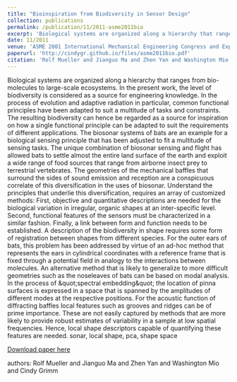 ```yaml
---
title: "Bioinspiration from Biodiversity in Sensor Design"
collection: publications
permalink: /publication/11/2011-asme2011bio
excerpt: 'Biological systems are organized along a hierarchy that ranges from bio-molecules to large-scale ecosystems. In the present work,  the level of biodiversity is considered as a source for engineering knowledge. In the process of evolution and adaptive radiation in particular,  common functional principles have been adapted to suit a multitude of tasks and constraints. The resulting biodiversity can hence be regarded as a source for inspiration on how a single functional principle can be adapted to suit the requirements of different applications. The biosonar systems of bats are an example for a biological sensing principle that has been adjusted to fit a multitude of sensing tasks. The unique combination of biosonar sensing and flight has allowed bats to settle almost the entire land surface of the earth and exploit a wide range of food sources that range from airborne insect prey to terrestrial vertebrates. The geometries of the mechanical baffles that surround the sides of sound emission and reception are a conspicuous correlate of this diversification in the uses of biosonar. Understand the principles that underlie this diversification,  requires an array of customized methods: First,  objective and quantitative descriptions are needed for the biological variation in irregular,  organic shapes at an inter-specific level. Second,  functional features of the sensors must be characterized in a similar fashion. Finally,  a link between form and function needs to be established. A description of the biodiversity in shape requires some form of registration between shapes from different species. For the outer ears of bats,  this problem has been addressed by virtue of an ad-hoc method that represents the ears in cylindrical coordinates with a reference frame that is fixed through a potential field in analogy to the interactions between molecules. An alternative method that is likely to generalize to more difficult geometries such as the noseleaves of bats can be based on modal analysis. In the process of \&quot;spectral embedding\&quot; the location of pinna surfaces is expressed in a space that is spanned by the amplitudes of different modes at the respective positions. For the acoustic function of diffracting baffles local features such as grooves and ridges can be of prime importance. These are not easily captured by methods that are more likely to provide robust estimates of variability in a sample at low spatial frequencies. Hence,  local shape descriptors capable of quantifying these features are needed. sonar,  local shape,  pca,  shape space, '
date: 11/2011
venue: 'ASME 2001 International Mechanical Engineering Congress and Exposition'
paperurl: 'http://cindygr.github.io/files/asme2011bio.pdf'
citation: 'Rolf Mueller and Jianguo Ma and Zhen Yan and Washington Mio and Cindy Grimm'
---
```

Biological systems are organized along a hierarchy that ranges from bio-molecules to large-scale ecosystems. In the present work,  the level of biodiversity is considered as a source for engineering knowledge. In the process of evolution and adaptive radiation in particular,  common functional principles have been adapted to suit a multitude of tasks and constraints. The resulting biodiversity can hence be regarded as a source for inspiration on how a single functional principle can be adapted to suit the requirements of different applications. The biosonar systems of bats are an example for a biological sensing principle that has been adjusted to fit a multitude of sensing tasks. The unique combination of biosonar sensing and flight has allowed bats to settle almost the entire land surface of the earth and exploit a wide range of food sources that range from airborne insect prey to terrestrial vertebrates. The geometries of the mechanical baffles that surround the sides of sound emission and reception are a conspicuous correlate of this diversification in the uses of biosonar. Understand the principles that underlie this diversification,  requires an array of customized methods: First,  objective and quantitative descriptions are needed for the biological variation in irregular,  organic shapes at an inter-specific level. Second,  functional features of the sensors must be characterized in a similar fashion. Finally,  a link between form and function needs to be established. A description of the biodiversity in shape requires some form of registration between shapes from different species. For the outer ears of bats,  this problem has been addressed by virtue of an ad-hoc method that represents the ears in cylindrical coordinates with a reference frame that is fixed through a potential field in analogy to the interactions between molecules. An alternative method that is likely to generalize to more difficult geometries such as the noseleaves of bats can be based on modal analysis. In the process of \&quot;spectral embedding\&quot; the location of pinna surfaces is expressed in a space that is spanned by the amplitudes of different modes at the respective positions. For the acoustic function of diffracting baffles local features such as grooves and ridges can be of prime importance. These are not easily captured by methods that are more likely to provide robust estimates of variability in a sample at low spatial frequencies. Hence,  local shape descriptors capable of quantifying these features are needed. sonar,  local shape,  pca,  shape space

[Download paper here](http://cindygr.github.io/files/asme2011bio.pdf)

authors: Rolf Mueller and Jianguo Ma and Zhen Yan and Washington Mio and Cindy Grimm